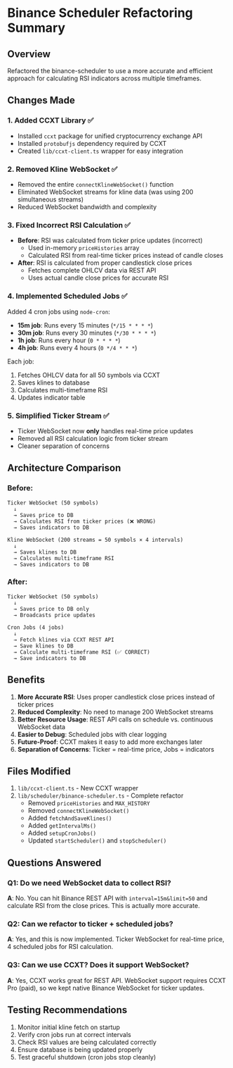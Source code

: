 # Binance Scheduler Refactoring Summary

## Overview
Refactored the binance-scheduler to use a more accurate and efficient approach for calculating RSI indicators across multiple timeframes.

## Changes Made

### 1. **Added CCXT Library** ✅
- Installed `ccxt` package for unified cryptocurrency exchange API
- Installed `protobufjs` dependency required by CCXT
- Created `lib/ccxt-client.ts` wrapper for easy integration

### 2. **Removed Kline WebSocket** ✅
- Removed the entire `connectKlineWebSocket()` function
- Eliminated WebSocket streams for kline data (was using 200 simultaneous streams)
- Reduced WebSocket bandwidth and complexity

### 3. **Fixed Incorrect RSI Calculation** ✅
- **Before**: RSI was calculated from ticker price updates (incorrect)
  - Used in-memory `priceHistories` array
  - Calculated RSI from real-time ticker prices instead of candle closes
- **After**: RSI is calculated from proper candlestick close prices
  - Fetches complete OHLCV data via REST API
  - Uses actual candle close prices for accurate RSI

### 4. **Implemented Scheduled Jobs** ✅
Added 4 cron jobs using `node-cron`:
- **15m job**: Runs every 15 minutes (`*/15 * * * *`)
- **30m job**: Runs every 30 minutes (`*/30 * * * *`)
- **1h job**: Runs every hour (`0 * * * *`)
- **4h job**: Runs every 4 hours (`0 */4 * * *`)

Each job:
1. Fetches OHLCV data for all 50 symbols via CCXT
2. Saves klines to database
3. Calculates multi-timeframe RSI
4. Updates indicator table

### 5. **Simplified Ticker Stream** ✅
- Ticker WebSocket now **only** handles real-time price updates
- Removed all RSI calculation logic from ticker stream
- Cleaner separation of concerns

## Architecture Comparison

### Before:
```
Ticker WebSocket (50 symbols)
  ↓
  → Saves price to DB
  → Calculates RSI from ticker prices (❌ WRONG)
  → Saves indicators to DB

Kline WebSocket (200 streams = 50 symbols × 4 intervals)
  ↓
  → Saves klines to DB
  → Calculates multi-timeframe RSI
  → Saves indicators to DB
```

### After:
```
Ticker WebSocket (50 symbols)
  ↓
  → Saves price to DB only
  → Broadcasts price updates

Cron Jobs (4 jobs)
  ↓
  → Fetch klines via CCXT REST API
  → Save klines to DB
  → Calculate multi-timeframe RSI (✅ CORRECT)
  → Save indicators to DB
```

## Benefits

1. **More Accurate RSI**: Uses proper candlestick close prices instead of ticker prices
2. **Reduced Complexity**: No need to manage 200 WebSocket streams
3. **Better Resource Usage**: REST API calls on schedule vs. continuous WebSocket data
4. **Easier to Debug**: Scheduled jobs with clear logging
5. **Future-Proof**: CCXT makes it easy to add more exchanges later
6. **Separation of Concerns**: Ticker = real-time price, Jobs = indicators

## Files Modified

1. `lib/ccxt-client.ts` - New CCXT wrapper
2. `lib/scheduler/binance-scheduler.ts` - Complete refactor
   - Removed `priceHistories` and `MAX_HISTORY`
   - Removed `connectKlineWebSocket()`
   - Added `fetchAndSaveKlines()`
   - Added `getIntervalMs()`
   - Added `setupCronJobs()`
   - Updated `startScheduler()` and `stopScheduler()`

## Questions Answered

### Q1: Do we need WebSocket data to collect RSI?
**A**: No. You can hit Binance REST API with `interval=15m&limit=50` and calculate RSI from the close prices. This is actually more accurate.

### Q2: Can we refactor to ticker + scheduled jobs?
**A**: Yes, and this is now implemented. Ticker WebSocket for real-time price, 4 scheduled jobs for RSI calculation.

### Q3: Can we use CCXT? Does it support WebSocket?
**A**: Yes, CCXT works great for REST API. WebSocket support requires CCXT Pro (paid), so we kept native Binance WebSocket for ticker updates.

## Testing Recommendations

1. Monitor initial kline fetch on startup
2. Verify cron jobs run at correct intervals
3. Check RSI values are being calculated correctly
4. Ensure database is being updated properly
5. Test graceful shutdown (cron jobs stop cleanly)
